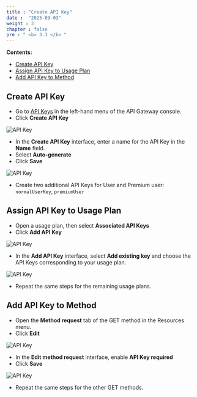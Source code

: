 ```yaml
---
title : "Create API Key"
date :  "2025-09-03" 
weight : 3
chapter : false
pre : " <b> 3.3 </b> "
---
```


**Contents:**
- [Create API Key](#create-api-key)
- [Assign API Key to Usage Plan](#assign-api-key-to-usage-plan)
- [Add API Key to Method](#add-api-key-to-method)


## Create API Key

- Go to [API Keys](https://console.aws.amazon.com/apigateway/main/api-keys) in the left-hand menu of the API Gateway console.  
- Click **Create API Key**

![API Key](/images/3/00024.png?featherlight=false&width=90pc)

- In the **Create API Key** interface, enter a name for the API Key in the **Name** field.  
- Select **Auto-generate**  
- Click **Save**

![API Key](/images/3/00025.png?featherlight=false&width=90pc)

- Create two additional API Keys for User and Premium user: `normalUserKey`, `premiumUser`

## Assign API Key to Usage Plan

- Open a usage plan, then select **Associated API Keys**  
- Click **Add API Key**

![API Key](/images/3/00026.png?featherlight=false&width=90pc)

- In the **Add API Key** interface, select **Add existing key** and choose the API Keys corresponding to your usage plan.  

![API Key](/images/3/00027.png?featherlight=false&width=90pc)

- Repeat the same steps for the remaining usage plans.

## Add API Key to Method

- Open the **Method request** tab of the GET method in the Resources menu.  
- Click **Edit**

![API Key](/images/3/00028.png?featherlight=false&width=90pc)

- In the **Edit method request** interface, enable **API Key required**  
- Click **Save**

![API Key](/images/3/00029.png?featherlight=false&width=90pc)

- Repeat the same steps for the other GET methods.
